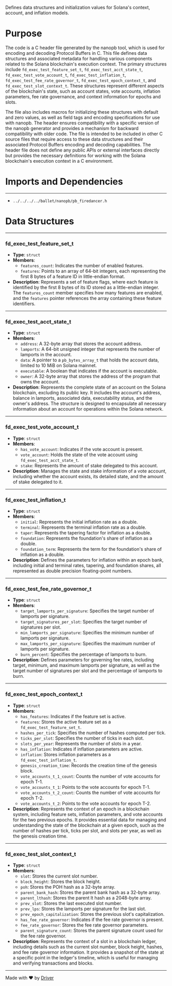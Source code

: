 <!--------------------------------------------------------------------------------->
<!-- IMPORTANT: This file is auto-generated by Driver (https://driver.ai). -------->
<!-- Manual edits may be overwritten on future commits. --------------------------->
<!--------------------------------------------------------------------------------->

Defines data structures and initialization values for Solana's context, account, and inflation models.

# Purpose
The code is a C header file generated by the nanopb tool, which is used for encoding and decoding Protocol Buffers in C. This file defines data structures and associated metadata for handling various components related to the Solana blockchain's execution context. The primary structures include `fd_exec_test_feature_set_t`, `fd_exec_test_acct_state_t`, `fd_exec_test_vote_account_t`, `fd_exec_test_inflation_t`, `fd_exec_test_fee_rate_governor_t`, `fd_exec_test_epoch_context_t`, and `fd_exec_test_slot_context_t`. These structures represent different aspects of the blockchain's state, such as account states, vote accounts, inflation parameters, fee rate governance, and context information for epochs and slots.

The file also includes macros for initializing these structures with default and zero values, as well as field tags and encoding specifications for use with nanopb. The header ensures compatibility with a specific version of the nanopb generator and provides a mechanism for backward compatibility with older code. The file is intended to be included in other C source files that require access to these data structures and their associated Protocol Buffers encoding and decoding capabilities. The header file does not define any public APIs or external interfaces directly but provides the necessary definitions for working with the Solana blockchain's execution context in a C environment.
# Imports and Dependencies

---
- `../../../../ballet/nanopb/pb_firedancer.h`


# Data Structures

---
### fd\_exec\_test\_feature\_set\_t
- **Type**: ``struct``
- **Members**:
    - `features_count`: Indicates the number of enabled features.
    - `features`: Points to an array of 64-bit integers, each representing the first 8 bytes of a feature ID in little-endian format.
- **Description**: Represents a set of feature flags, where each feature is identified by the first 8 bytes of its ID stored as a little-endian integer. The `features_count` member specifies how many features are enabled, and the `features` pointer references the array containing these feature identifiers.


---
### fd\_exec\_test\_acct\_state\_t
- **Type**: ``struct``
- **Members**:
    - `address`: A 32-byte array that stores the account address.
    - `lamports`: A 64-bit unsigned integer that represents the number of lamports in the account.
    - `data`: A pointer to a `pb_bytes_array_t` that holds the account data, limited to 10 MiB on Solana mainnet.
    - `executable`: A boolean that indicates if the account is executable.
    - `owner`: A 32-byte array that stores the address of the program that owns the account.
- **Description**: Represents the complete state of an account on the Solana blockchain, excluding its public key. It includes the account's address, balance in lamports, associated data, executability status, and the owner's address. The structure is designed to encapsulate all necessary information about an account for operations within the Solana network.


---
### fd\_exec\_test\_vote\_account\_t
- **Type**: ``struct``
- **Members**:
    - `has_vote_account`: Indicates if the vote account is present.
    - `vote_account`: Holds the state of the vote account using `fd_exec_test_acct_state_t`.
    - `stake`: Represents the amount of stake delegated to this account.
- **Description**: Manages the state and stake information of a vote account, including whether the account exists, its detailed state, and the amount of stake delegated to it.


---
### fd\_exec\_test\_inflation\_t
- **Type**: ``struct``
- **Members**:
    - `initial`: Represents the initial inflation rate as a double.
    - `terminal`: Represents the terminal inflation rate as a double.
    - `taper`: Represents the tapering factor for inflation as a double.
    - `foundation`: Represents the foundation's share of inflation as a double.
    - `foundation_term`: Represents the term for the foundation's share of inflation as a double.
- **Description**: Defines the parameters for inflation within an epoch bank, including initial and terminal rates, tapering, and foundation shares, all represented as double precision floating-point numbers.


---
### fd\_exec\_test\_fee\_rate\_governor\_t
- **Type**: ``struct``
- **Members**:
    - `target_lamports_per_signature`: Specifies the target number of lamports per signature.
    - `target_signatures_per_slot`: Specifies the target number of signatures per slot.
    - `min_lamports_per_signature`: Specifies the minimum number of lamports per signature.
    - `max_lamports_per_signature`: Specifies the maximum number of lamports per signature.
    - `burn_percent`: Specifies the percentage of lamports to burn.
- **Description**: Defines parameters for governing fee rates, including target, minimum, and maximum lamports per signature, as well as the target number of signatures per slot and the percentage of lamports to burn.


---
### fd\_exec\_test\_epoch\_context\_t
- **Type**: ``struct``
- **Members**:
    - `has_features`: Indicates if the feature set is active.
    - `features`: Stores the active feature set as a `fd_exec_test_feature_set_t`.
    - `hashes_per_tick`: Specifies the number of hashes computed per tick.
    - `ticks_per_slot`: Specifies the number of ticks in each slot.
    - `slots_per_year`: Represents the number of slots in a year.
    - `has_inflation`: Indicates if inflation parameters are active.
    - `inflation`: Stores inflation parameters as a `fd_exec_test_inflation_t`.
    - `genesis_creation_time`: Records the creation time of the genesis block.
    - `vote_accounts_t_1_count`: Counts the number of vote accounts for epoch T-1.
    - `vote_accounts_t_1`: Points to the vote accounts for epoch T-1.
    - `vote_accounts_t_2_count`: Counts the number of vote accounts for epoch T-2.
    - `vote_accounts_t_2`: Points to the vote accounts for epoch T-2.
- **Description**: Represents the context of an epoch in a blockchain system, including feature sets, inflation parameters, and vote accounts for the two previous epochs. It provides essential data for managing and understanding the state of the blockchain at a given epoch, such as the number of hashes per tick, ticks per slot, and slots per year, as well as the genesis creation time.


---
### fd\_exec\_test\_slot\_context\_t
- **Type**: ``struct``
- **Members**:
    - `slot`: Stores the current slot number.
    - `block_height`: Stores the block height.
    - `poh`: Stores the POH hash as a 32-byte array.
    - `parent_bank_hash`: Stores the parent bank hash as a 32-byte array.
    - `parent_lthash`: Stores the parent lt hash as a 2048-byte array.
    - `prev_slot`: Stores the last executed slot number.
    - `prev_lps`: Stores the lamports per signature for the last slot.
    - `prev_epoch_capitalization`: Stores the previous slot's capitalization.
    - `has_fee_rate_governor`: Indicates if the fee rate governor is present.
    - `fee_rate_governor`: Stores the fee rate governor parameters.
    - `parent_signature_count`: Stores the parent signature count used for the fee rate governor.
- **Description**: Represents the context of a slot in a blockchain ledger, including details such as the current slot number, block height, hashes, and fee rate governor information. It provides a snapshot of the state at a specific point in the ledger's timeline, which is useful for managing and verifying transactions and blocks.



---
Made with ❤️ by [Driver](https://www.driver.ai/)
